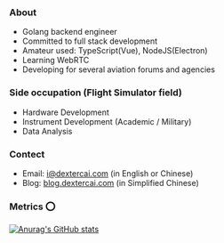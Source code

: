 ### About
- Golang backend engineer
- Committed to full stack development
- Amateur used: TypeScript(Vue), NodeJS(Electron)
- Learning WebRTC
- Developing for several aviation forums and agencies

### Side occupation (Flight Simulator field)
- Hardware Development
- Instrument Development (Academic / Military)
- Data Analysis
 
### Contect
- Email: i@dextercai.com (in English or Chinese)
- Blog: [blog.dextercai.com](http://blog.dextercai.com) (in Simplified Chinese)


### Metrics ⭕
[![Anurag's GitHub stats](https://github-readme-stats.vercel.app/api?username=dextercai)](https://blog.dextercai.com)







